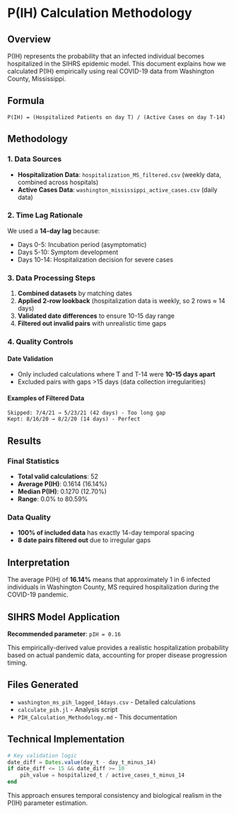 # P(IH) Calculation Methodology

## Overview

P(IH) represents the probability that an infected individual becomes hospitalized in the SIHRS epidemic model. This document explains how we calculated P(IH) empirically using real COVID-19 data from Washington County, Mississippi.

## Formula

```
P(IH) = (Hospitalized Patients on day T) / (Active Cases on day T-14)
```

## Methodology

### 1. Data Sources
- **Hospitalization Data**: `hospitalization_MS_filtered.csv` (weekly data, combined across hospitals)
- **Active Cases Data**: `washington_mississippi_active_cases.csv` (daily data)

### 2. Time Lag Rationale
We used a **14-day lag** because:
- Days 0-5: Incubation period (asymptomatic)
- Days 5-10: Symptom development
- Days 10-14: Hospitalization decision for severe cases

### 3. Data Processing Steps

1. **Combined datasets** by matching dates
2. **Applied 2-row lookback** (hospitalization data is weekly, so 2 rows ≈ 14 days)
3. **Validated date differences** to ensure 10-15 day range
4. **Filtered out invalid pairs** with unrealistic time gaps

### 4. Quality Controls

#### Date Validation
- Only included calculations where T and T-14 were **10-15 days apart**
- Excluded pairs with gaps >15 days (data collection irregularities)

#### Examples of Filtered Data
```
Skipped: 7/4/21 → 5/23/21 (42 days) - Too long gap
Kept: 8/16/20 → 8/2/20 (14 days) - Perfect
```

## Results

### Final Statistics
- **Total valid calculations**: 52
- **Average P(IH)**: 0.1614 (16.14%)
- **Median P(IH)**: 0.1270 (12.70%)
- **Range**: 0.0% to 80.59%

### Data Quality
- **100% of included data** has exactly 14-day temporal spacing
- **8 date pairs filtered out** due to irregular gaps

## Interpretation

The average P(IH) of **16.14%** means that approximately 1 in 6 infected individuals in Washington County, MS required hospitalization during the COVID-19 pandemic.

## SIHRS Model Application

**Recommended parameter**: `pIH = 0.16`

This empirically-derived value provides a realistic hospitalization probability based on actual pandemic data, accounting for proper disease progression timing.

## Files Generated

- `washington_ms_pih_lagged_14days.csv` - Detailed calculations
- `calculate_pih.jl` - Analysis script
- `PIH_Calculation_Methodology.md` - This documentation

## Technical Implementation

```julia
# Key validation logic
date_diff = Dates.value(day_t - day_t_minus_14)
if date_diff <= 15 && date_diff >= 10
    pih_value = hospitalized_t / active_cases_t_minus_14
end
```

This approach ensures temporal consistency and biological realism in the P(IH) parameter estimation.
